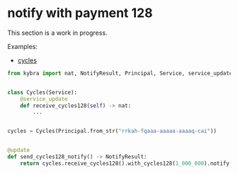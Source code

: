 # notify with payment 128

This section is a work in progress.

Examples:

-   [cycles](https://github.com/demergent-labs/kybra/tree/main/examples/cycles)

```python
from kybra import nat, NotifyResult, Principal, Service, service_update, update


class Cycles(Service):
    @service_update
    def receive_cycles128(self) -> nat:
        ...


cycles = Cycles(Principal.from_str("rrkah-fqaaa-aaaaa-aaaaq-cai"))


@update
def send_cycles128_notify() -> NotifyResult:
    return cycles.receive_cycles128().with_cycles128(1_000_000).notify()
```
